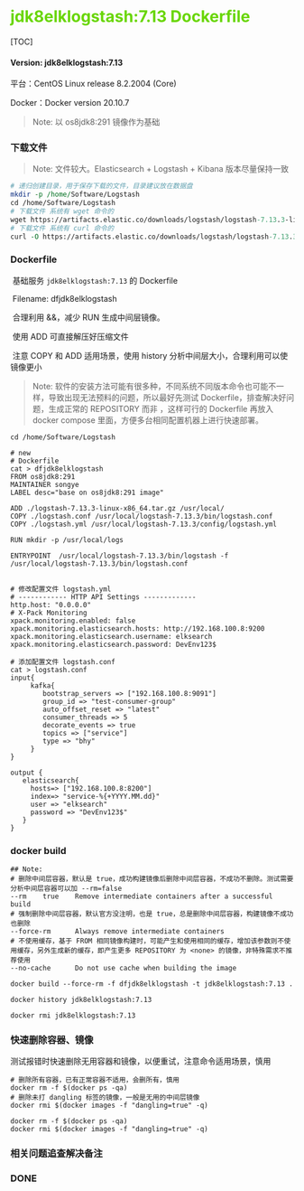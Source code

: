 # <font color=#69D600>jdk8elklogstash:7.13 Dockerfile</font>

[TOC]

#### Version: jdk8elklogstash:7.13

平台：CentOS Linux release 8.2.2004 (Core)

Docker：Docker version 20.10.7

> Note: 以 os8jdk8:291 镜像作为基础



### 下载文件

> Note: 文件较大。Elasticsearch + Logstash + Kibana 版本尽量保持一致

```perl
# 递归创建目录，用于保存下载的文件，目录建议放在数据盘
mkdir -p /home/Software/Logstash
cd /home/Software/Logstash
# 下载文件 系统有 wget 命令的
wget https://artifacts.elastic.co/downloads/logstash/logstash-7.13.3-linux-x86_64.tar.gz
# 下载文件 系统有 curl 命令的
curl -O https://artifacts.elastic.co/downloads/logstash/logstash-7.13.3-linux-x86_64.tar.gz

```



### Dockerfile

​		基础服务 `jdk8elklogstash:7.13` 的 Dockerfile

​		Filename: dfjdk8elklogstash

​		合理利用 &&，减少 RUN 生成中间层镜像。

​		使用 ADD 可直接解压好压缩文件

​		注意 COPY 和 ADD 适用场景，使用 history 分析中间层大小，合理利用可以使镜像更小

> Note: 软件的安装方法可能有很多种，不同系统不同版本命令也可能不一样，导致出现无法预料的问题，所以最好先测试 Dockerfile，排查解决好问题，生成正常的 REPOSITORY 而非 <none> ，这样可行的 Dockerfile 再放入 docker compose 里面，方便多台相同配置机器上进行快速部署。

```
cd /home/Software/Logstash

# new
# Dockerfile
cat > dfjdk8elklogstash
FROM os8jdk8:291
MAINTAINER songye
LABEL desc="base on os8jdk8:291 image"

ADD ./logstash-7.13.3-linux-x86_64.tar.gz /usr/local/
COPY ./logstash.conf /usr/local/logstash-7.13.3/bin/logstash.conf
COPY ./logstash.yml /usr/local/logstash-7.13.3/config/logstash.yml

RUN mkdir -p /usr/local/logs

ENTRYPOINT  /usr/local/logstash-7.13.3/bin/logstash -f /usr/local/logstash-7.13.3/bin/logstash.conf


# 修改配置文件 logstash.yml
# ------------ HTTP API Settings -------------
http.host: "0.0.0.0"
# X-Pack Monitoring
xpack.monitoring.enabled: false
xpack.monitoring.elasticsearch.hosts: http://192.168.100.8:9200
xpack.monitoring.elasticsearch.username: elksearch
xpack.monitoring.elasticsearch.password: DevEnv123$

# 添加配置文件 logstash.conf
cat > logstash.conf
input{
     kafka{
        bootstrap_servers => ["192.168.100.8:9091"]
        group_id => "test-consumer-group"
        auto_offset_reset => "latest" 
        consumer_threads => 5
        decorate_events => true
        topics => ["service"]
        type => "bhy"
     }
}

output {
   elasticsearch{
     hosts=> ["192.168.100.8:8200"]
     index=> "service-%{+YYYY.MM.dd}"
     user => "elksearch"
     password => "DevEnv123$"
   }
} 

```



### docker build

```
## Note: 
# 删除中间层容器，默认是 true，成功构建镜像后删除中间层容器，不成功不删除。测试需要分析中间层容器可以加 --rm=false
--rm	true	Remove intermediate containers after a successful build
# 强制删除中间层容器，默认官方没注明，也是 true，总是删除中间层容器，构建镜像不成功也删除
--force-rm		Always remove intermediate containers
# 不使用缓存，基于 FROM 相同镜像构建时，可能产生和使用相同的缓存，增加该参数则不使用缓存，另外生成新的缓存，即产生更多 REPOSITORY 为 <none> 的镜像，非特殊需求不推荐使用
--no-cache		Do not use cache when building the image

docker build --force-rm -f dfjdk8elklogstash -t jdk8elklogstash:7.13 .

docker history jdk8elklogstash:7.13

docker rmi jdk8elklogstash:7.13

```



### 快速删除容器、镜像

​		测试报错时快速删除无用容器和镜像，以便重试，注意命令适用场景，慎用

```
# 删除所有容器，已有正常容器不适用，会删所有，慎用
docker rm -f $(docker ps -qa)
# 删除未打 dangling 标签的镜像，一般是无用的中间层镜像
docker rmi $(docker images -f "dangling=true" -q)

docker rm -f $(docker ps -qa)
docker rmi $(docker images -f "dangling=true" -q)

```









### 相关问题追查解决备注







### DONE